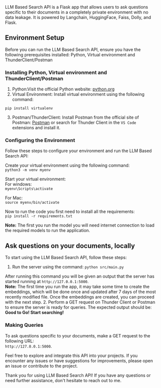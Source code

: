 LLM Based Search API is a Flask app that allows users to ask questions specific to their documents in a completely private environment with no data leakage. It is powered by Langchain, HuggingFace, Faiss, Dolly, and Flask.

## Environment Setup
Before you can run the LLM Based Search API, ensure you have the following prerequisites installed:
Python, Virtual environment and ThunderClient/Postman
### Installing Python, Virtual environment and ThunderClient/Postman
1. Python:Visit the official Python website: [python.org](https://www.python.org)   
2. Virtual Environment: Install virtual environment using the following command:  
``` 
pip install virtualenv
```      
3. Postman/ThunderClient: Install Postman from the official site of Postman: [Postman](https://www.postman.com/downloads/) or search for Thunder Client in the `VS Code` extensions and install it.

### Configuring the Environment
Follow these steps to configure your environment and run the LLM Based Search API:  

Create your virtual environment using the following command:  
`python3 -m venv myenv `

Start your virtual environment:  
For windows:  
`myenv\Scripts\activate` 

For Mac:  
`source myenv/bin/activate`

Now to run the code you first need to install all the requirements:  
`pip install -r requirements.txt `

**Note:**  The first you run the model you will need internet connection to load the required models to run the application.

## Ask questions on your documents, locally
To start using the LLM Based Search API, follow these steps:  

1. Run the server using the command:
`python src/main.py`

After running this command you will be given an output that the server has started running at `http://127.0.0.1:5000`.   
**Note:** The first time you run the app, it may take some time to create the embeddings, which will be done once and updated after 7 days of the most recently modified file. Once the embeddings are created, you can proceed with the next step.
2. Perform a GET request on Thunder Client or Postman to ensure the server is ready for queries. The expected output should be: **Good to Go! Start searching!**  

### Making Queries
To ask questions specific to your documents, make a GET request to the following URL:  
`http://127.0.0.1:5000`.   

Feel free to explore and integrate this API into your projects. If you encounter any issues or have suggestions for improvements, please open an issue or contribute to the project.

Thank you for using LLM Based Search API! If you have any questions or need further assistance, don't hesitate to reach out to me.





